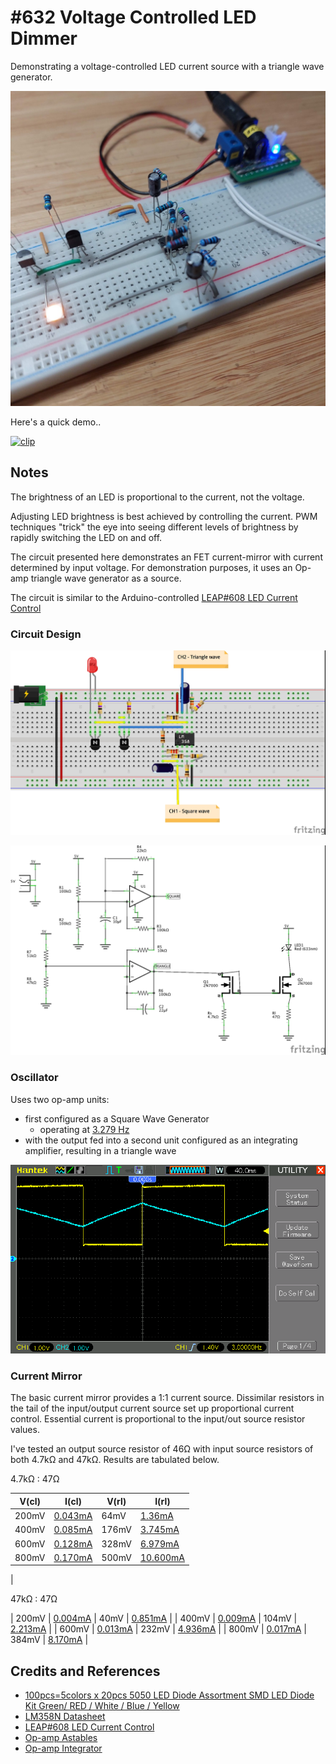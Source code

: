 # #632 Voltage Controlled LED Dimmer

Demonstrating a voltage-controlled LED current source with a triangle wave generator.

![Build](./assets/VCO_build.jpg?raw=true)

Here's a quick demo..

[![clip](https://img.youtube.com/vi/feXL85_2WCg/0.jpg)](https://www.youtube.com/watch?v=feXL85_2WCg)

## Notes

The brightness of an LED is proportional to the current, not the voltage.

Adjusting LED brightness is best achieved by controlling the current.
PWM techniques "trick" the eye into seeing different levels of brightness by rapidly switching the LED on and off.

The circuit presented here demonstrates an FET current-mirror with current determined by input voltage.
For demonstration purposes, it uses an Op-amp triangle wave generator as a source.

The circuit is similar to the Arduino-controlled [LEAP#608 LED Current Control](../../../../playground/LedCurrentControl)

### Circuit Design

![bb](./assets/VCO_bb.jpg?raw=true)

![schematic](./assets/VCO_schematic.jpg?raw=true)

### Oscillator

Uses two op-amp units:

* first configured as a Square Wave Generator
    * operating at [3.279 Hz](https://www.wolframalpha.com/input?i=1%2F%282+*+ln%282%29+*+22k%CE%A9+*+10%C2%B5F%29)
* with the output fed into a second unit configured as an integrating amplifier, resulting in a triangle wave

![scope](./assets/scope.gif?raw=true)

### Current Mirror

The basic current mirror provides a 1:1 current source.
Dissimilar resistors in the tail of the input/output current source set up proportional current control.
Essential current is proportional to the input/out source resistor values.

I've tested an output source resistor of 46Ω with input source resistors of both 4.7kΩ and 47kΩ. Results are tabulated below.

4.7kΩ : 47Ω

| V(cl)  | I(cl)     | V(rl) | I(rl)     |
|--------|-----------|-------|-----------|
| 200mV  | [0.043mA](https://www.wolframalpha.com/input?i=0.20V%2F4.7k%CE%A9) | 64mV   | [1.36mA](https://www.wolframalpha.com/input?i=0.064V%2F47%CE%A9) |
| 400mV  | [0.085mA](https://www.wolframalpha.com/input?i=0.40V%2F4.7k%CE%A9) | 176mV  | [3.745mA](https://www.wolframalpha.com/input?i=0.176V%2F47%CE%A9) |
| 600mV  | [0.128mA](https://www.wolframalpha.com/input?i=0.60V%2F4.7k%CE%A9) | 328mV  | [6.979mA](https://www.wolframalpha.com/input?i=0.328V%2F47%CE%A9) |
| 800mV  | [0.170mA](https://www.wolframalpha.com/input?i=0.80V%2F4.7k%CE%A9) | 500mV  | [10.600mA](https://www.wolframalpha.com/input?i=0.500V%2F47%CE%A9) |
|

47kΩ : 47Ω

| 200mV  | [0.004mA](https://www.wolframalpha.com/input?i=0.200V%2F47k%CE%A9) | 40mV  | [0.851mA](https://www.wolframalpha.com/input?i=0.040V%2F47%CE%A9) |
| 400mV  | [0.009mA](https://www.wolframalpha.com/input?i=0.400V%2F47k%CE%A9) | 104mV  | [2.213mA](https://www.wolframalpha.com/input?i=0.104V%2F47%CE%A9) |
| 600mV  | [0.013mA](https://www.wolframalpha.com/input?i=0.600V%2F47k%CE%A9) | 232mV  | [4.936mA](https://www.wolframalpha.com/input?i=0.232V%2F47%CE%A9) |
| 800mV  | [0.017mA](https://www.wolframalpha.com/input?i=0.800V%2F47k%CE%A9) | 384mV  | [8.170mA](https://www.wolframalpha.com/input?i=0.384V%2F47%CE%A9) |

## Credits and References

* [100pcs=5colors x 20pcs 5050 LED Diode Assortment SMD LED Diode Kit Green/ RED / White / Blue / Yellow](https://www.aliexpress.com/item/32995153991.html)
* [LM358N Datasheet](https://www.futurlec.com/Linear/LM358N.shtml)
* [LEAP#608 LED Current Control](../../../../playground/LedCurrentControl)
* [Op-amp Astables](https://learnabout-electronics.org/Oscillators/osc42.php)
* [Op-amp Integrator](https://www.electronics-tutorials.ws/opamp/opamp_6.html)
